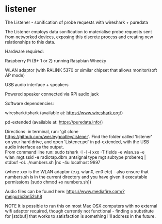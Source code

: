 # listener
The Listener - sonification of probe requests with wireshark + puredata

The Listener employs data sonification to materialise probe requests sent from networked devices, exposing this discrete process and creating new relationships to this data.

Hardware required:

Raspberry Pi (B+ 1 or 2) running Raspbian Wheezy

WLAN adaptor (with RALINK 5370 or similar chipset that allows monitor/soft AP mode)

USB audio interface + speakers

Powered speaker connected via RPi audio jack


Software dependencies:

wireshark/tshark (available at: https://www.wireshark.org/)

pd-extended (available at: https://puredata.info/)

Directions: in terminal, run: 'git clone https://github.com/wesleygoatley/listener'.  Find the folder called 'listener' on your hard drive, and open 'Listener.pd' in pd-extended, with the USB audio interface as the output.  
From command line run: sudo tshark -I -l -i xxx -T fields -e wlan.sa -e wlan_mgt.ssid -e radiotap.dbm_antsignal type mgt subtype probereq | stdbuf -oL ./numbers.sh |nc -4u localhost 9997

(where xxx is the WLAN adaptor (e.g. wlan0, en0 etc) - also ensure that numbers.sh is in the current directory and you have given it executable permissions [sudo chmod +x numbers.sh])


Audio files can be found here: https://www.mediafire.com/?mejpuzix3m52ch8


NOTE
It is possible to run this on most Mac OSX computers with no external wifi adaptor required, though currently not functional - finding a substitute for [stdbuf] that works to satisfaction is something I'll address in the future.
